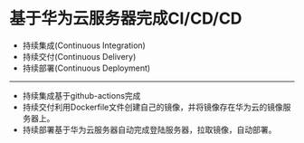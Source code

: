 # 基于华为云服务器完成CI/CD/CD
- 持续集成(Continuous Integration)
- 持续交付(Continuous Delivery)
- 持续部署(Continuous Deployment)
---
- 持续集成基于github-actions完成
- 持续交付利用Dockerfile文件创建自己的镜像，并将镜像存在华为云的镜像服务器上。
- 持续部署基于华为云服务器自动完成登陆服务器，拉取镜像，自动部署。
